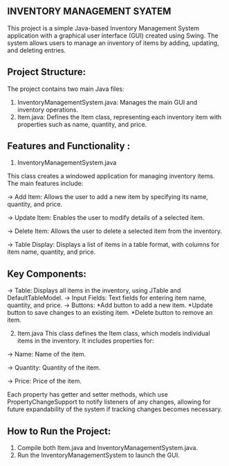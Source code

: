 INVENTORY MANAGEMENT SYATEM
----------------------------
This project is a simple Java-based Inventory Management System application with a graphical user interface (GUI) created using Swing. The system allows users to manage an inventory of items by adding, updating, and deleting entries.

Project Structure:
------------------
The project contains two main Java files:

  1. InventoryManagementSystem.java: Manages the main GUI and inventory operations.
  2. Item.java: Defines the Item class, representing each inventory item with properties such as name, quantity, and price.
     
Features and Functionality :
----------------------------
1. InventoryManagementSystem.java

This class creates a windowed application for managing inventory items. The main features include:

  -> Add Item:     Allows the user to add a new item by specifying its name, 
                   quantity, and price.
                   
  -> Update Item:   Enables the user to modify details of a selected item.
  
  -> Delete Item:   Allows the user to delete a selected item from the 
                    inventory.
                    
  -> Table Display: Displays a list of items in a table format, with columns 
                    for item name, quantity, and price.

Key Components:
---------------
-> Table: Displays all items in the inventory, using JTable and DefaultTableModel.
-> Input Fields: Text fields for entering item name, quantity, and price.
-> Buttons:
    *Add button to add a new item.
    *Update button to save changes to an existing item.
    *Delete button to remove an item.
    
2. Item.java
This class defines the Item class, which models individual items in the inventory. It includes properties for:

  -> Name: Name of the item. 
  
  -> Quantity: Quantity of the item. 
  
  -> Price: Price of the item.

Each property has getter and setter methods, which use PropertyChangeSupport to notify listeners of any changes, allowing for future expandability of the system if tracking changes becomes necessary.

How to Run the Project:
-----------------------
1. Compile both Item.java and InventoryManagementSystem.java.
2. Run the InventoryManagementSystem to launch the GUI.

